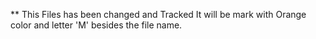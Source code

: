 ** This Files has been changed and Tracked
It will be mark with Orange color and letter 'M' besides the file name.